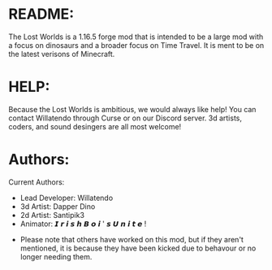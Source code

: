 # README:
The Lost Worlds is a 1.16.5 forge mod that is intended to be a large mod with a focus on dinosaurs and a broader focus on Time Travel. It is ment to be on the latest verisons of Minecraft. 

# HELP:
Because the Lost Worlds is ambitious, we would always like help! You can contact Willatendo through Curse or on our Discord server. 3d artists, coders, and sound desingers are all most welcome!

# Authors:
Current Authors:
* Lead Developer: Willatendo
* 3d Artist: Dapper Dino
* 2d Artist: Santipik3
* Animator: 𝙄 𝙧 𝙞 𝙨 𝙝 𝘽 𝙤 𝙞 ' 𝙨 𝙐 𝙣 𝙞 𝙩 𝙚 !

- Please note that others have worked on this mod, but if they aren't mentioned, it is because they have been kicked due to behavour or no longer needing them.